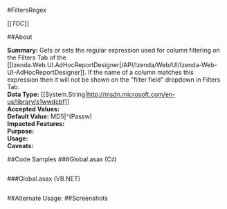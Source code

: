 #FiltersRegex

[[_TOC_]]

##About

**Summary:** Gets or sets the regular expression used for column filtering on the Filters Tab of the [[Izenda.Web.UI.AdHocReportDesigner|/API/Izenda/Web/UI/Izenda-Web-UI-AdHocReportDesigner]]. If the name of a column matches this expression then it will not be shown on the "filter field" dropdown in Filters Tab.  
**Data Type:** [[System.String|http://msdn.microsoft.com/en-us/library/s1wwdcbf]]  
**Accepted Values:**   
**Default Value:** MD5&#124;^(Passw)  
**Impacted Features:**   
**Purpose:**   
**Usage:**   
**Caveats:**   

##Code Samples
###Global.asax (C♯)

```csharp
```

###Global.asax (VB.NET)

```visualbasic
```
##Alternate Usage: 
##Screenshots
